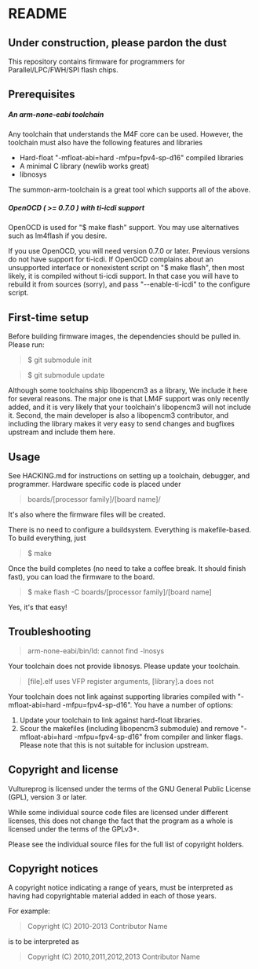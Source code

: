 README
======

Under construction, please pardon the dust
------------------------------------------

This repository contains firmware for programmers for Parallel/LPC/FWH/SPI
flash chips.



Prerequisites
-------------

##### An arm-none-eabi toolchain

Any toolchain that understands the M4F core can be used. However, the toolchain
must also have the following features and libraries
 - Hard-float "-mfloat-abi=hard -mfpu=fpv4-sp-d16" compiled libraries
 - A minimal C library (newlib works great)
 - libnosys

The summon-arm-toolchain is a great tool which supports all of the above.

##### OpenOCD ( >= 0.7.0 ) with ti-icdi support

OpenOCD is used for "$ make flash" support. You may use alternatives such as
lm4flash if you desire.

If you use OpenOCD, you will need version 0.7.0 or later. Previous versions do
not have support for ti-icdi. If OpenOCD complains about an unsupported
interface or nonexistent script on "$ make flash", then most likely, it is
compiled without ti-icdi support. In that case you will have to rebuild it from
sources (sorry), and pass "--enable-ti-icdi" to the configure script.



First-time setup
----------------

Before building firmware images, the dependencies should be pulled in. Please
run:

> $ git submodule init

> $ git submodule update

Although some toolchains ship libopencm3 as a library, We include it here for
several reasons. The major one is that LM4F support was only recently added, and
it is very likely that your toolchain's libopencm3 will not include it. Second,
the main developer is also a libopencm3 contributor, and including the library
makes it very easy to send changes and bugfixes upstream and include them here.



Usage
-----

See HACKING.md for instructions on setting up a toolchain, debugger, and
programmer. Hardware specific code is placed under
> boards/[processor family]/[board name]/

It's also where the firmware files will be created.

There is no need to configure a buildsystem. Everything is makefile-based. To
build everything, just
> $ make

Once the build completes (no need to take a coffee break. It should finish
fast), you can load the firmware to the board.
> $ make flash -C boards/[processor family]/[board name]

Yes, it's that easy!



Troubleshooting
---------------

> arm-none-eabi/bin/ld: cannot find -lnosys

Your toolchain does not provide libnosys. Please update your toolchain.

> [file].elf uses VFP register arguments, [library].a does not

Your toolchain does not link against supporting libraries compiled with
"-mfloat-abi=hard -mfpu=fpv4-sp-d16". You have a number of options:

1. Update your toolchain to link against hard-float libraries.
2. Scour the makefiles (including libopencm3 submodule) and remove
    "-mfloat-abi=hard -mfpu=fpv4-sp-d16" from compiler and linker flags. Please
    note that this is not suitable for inclusion upstream.



Copyright and license
---------------------

Vultureprog is licensed under the terms of the GNU General Public License
(GPL), version 3 or later.

While some individual source code files are licensed under different licenses,
this does not change the fact that the program as a whole is licensed under the
terms of the GPLv3+.

Please see the individual source files for the full list of copyright holders.



Copyright notices
-----------------

A copyright notice indicating a range of years, must be interpreted as having
had copyrightable material added in each of those years.

For example:

> Copyright (C) 2010-2013 Contributor Name

is to be interpreted as

> Copyright (C) 2010,2011,2012,2013 Contributor Name
